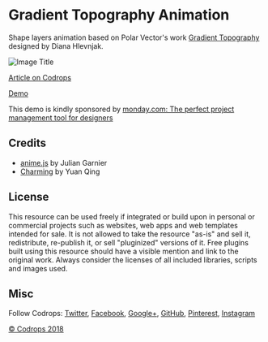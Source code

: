 # Gradient Topography Animation

Shape layers animation based on Polar Vector's work [Gradient Topography](https://polarvectors.com/shop/textures/gradient-topography/) designed by Diana Hlevnjak.

![Image Title](link)

[Article on Codrops](https://tympanus.net/codrops/?p=33779)

[Demo](http://tympanus.net/Development/GradientTopographyAnimation/)

This demo is kindly sponsored by [monday.com: The perfect project management tool for designers](http://go.thoughtleaders.io/MondayCodrops230118)

## Credits

- [anime.js](http://animejs.com/) by Julian Garnier
- [Charming](https://github.com/yuanqing/charming) by Yuan Qing

## License
This resource can be used freely if integrated or build upon in personal or commercial projects such as websites, web apps and web templates intended for sale. It is not allowed to take the resource "as-is" and sell it, redistribute, re-publish it, or sell "pluginized" versions of it. Free plugins built using this resource should have a visible mention and link to the original work. Always consider the licenses of all included libraries, scripts and images used.

## Misc

Follow Codrops: [Twitter](http://www.twitter.com/codrops), [Facebook](http://www.facebook.com/codrops), [Google+](https://plus.google.com/101095823814290637419), [GitHub](https://github.com/codrops), [Pinterest](http://www.pinterest.com/codrops/), [Instagram](https://www.instagram.com/codropsss/)

[© Codrops 2018](http://www.codrops.com)





